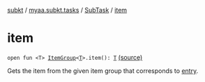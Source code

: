 [subkt](../../index.md) / [myaa.subkt.tasks](../index.md) / [SubTask](index.md) / [item](./item.md)

# item

`open fun <T> `[`ItemGroup`](../-item-group/index.md)`<`[`T`](item.md#T)`>.item(): `[`T`](item.md#T) [(source)](https://github.com/Myaamori/SubKt/blob/0.1.7/src/main/kotlin/myaa/subkt/tasks/tasks.kt#L578)

Gets the item from the given item group that corresponds to [entry](../org.gradle.api.-task/entry.md).

